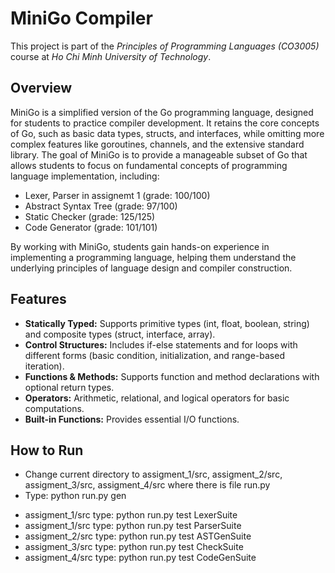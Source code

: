 # MiniGo Compiler
This project is part of the *Principles of Programming Languages (CO3005)* course at *Ho Chi Minh University of Technology*.

## Overview
MiniGo is a simplified version of the Go programming language, designed for students to practice compiler development. It retains the core concepts of Go, such as basic data types, structs, and interfaces, while omitting more complex features like goroutines, channels, and the extensive standard library. The goal of MiniGo is to provide a manageable subset of Go that allows students to focus on fundamental concepts of programming language implementation, including:

- Lexer, Parser in assignemt 1 (grade: 100/100)
- Abstract Syntax Tree (grade: 97/100)
- Static Checker (grade: 125/125)
- Code Generator (grade: 101/101)

By working with MiniGo, students gain hands-on experience in implementing a programming language, helping them understand the underlying principles of language design and compiler construction.

## Features
- **Statically Typed:** Supports primitive types (int, float, boolean, string) and composite types (struct, interface, array).
- **Control Structures:** Includes if-else statements and for loops with different forms (basic condition, initialization, and range-based iteration).
- **Functions & Methods:** Supports function and method declarations with optional return types.
- **Operators:** Arithmetic, relational, and logical operators for basic computations.
- **Built-in Functions:** Provides essential I/O functions.

## How to Run
- Change current directory to assigment_1/src, assigment_2/src, assigment_3/src, assigment_4/src where there is file run.py
- Type: python run.py gen

+ assigment_1/src type: python run.py test LexerSuite
+ assigment_1/src type: python run.py test ParserSuite
+ assigment_2/src type: python run.py test ASTGenSuite
+ assigment_3/src type: python run.py test CheckSuite
+ assigment_4/src type: python run.py test CodeGenSuite
